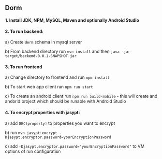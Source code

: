 ## Dorm

#### 1. Install JDK, NPM, MySQL, Maven and optionally Android Studio


#### 2. To run backend:
a) Create `dorm` schema in mysql server

b) From backend directory run `mvn install` and then `java -jar target/backend-0.0.1-SNAPSHOT.jar`


#### 3. To run frontend 
a) Change directory to frontend and run `npm install`

b) To start web app client run `npm run start`

c) To create an android client run `npm run build-mobile` - this will create and andorid project which should be runable with Android Studio


#### 4. To encrypt properties with jasypt:
a) add `DEC(property)` to properties you want to encrypt

b) run `mvn jasypt:encrypt -Djasypt.encryptor.password=yourEncryptionPassword`

c) add `-Djasypt.encryptor.password="yourEncryptionPassword"` to VM options of run configuration